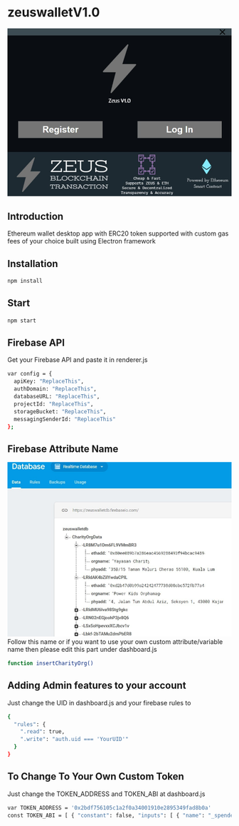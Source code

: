 # zeuswalletV1.0

![Zeus Wallet Preview](https://github.com/Jason-Soo/zeuswalletV1.0/blob/master/Media/homepage.png)

## Introduction
Ethereum wallet desktop app with ERC20 token supported with custom gas fees of your choice built using Electron framework


## Installation

```sh
npm install
```

## Start

```sh
npm start
```

## Firebase API
Get your Firebase API and paste it in renderer.js

```sh
var config = {
  apiKey: "ReplaceThis",
  authDomain: "ReplaceThis",
  databaseURL: "ReplaceThis",
  projectId: "ReplaceThis",
  storageBucket: "ReplaceThis",
  messagingSenderId: "ReplaceThis"
};
```

## Firebase Attribute Name
![Firebase Attribute Name](https://github.com/Jason-Soo/zeuswalletV1.0/blob/master/Media/dbName.png)
Follow this name or if you want to use your own custom attribute/variable name then please edit this part under dashboard.js 

```sh
function insertCharityOrg()
```

## Adding Admin features to your account
Just change the UID in dashboard.js and your firebase rules to 

```sh
{
  "rules": {
    ".read": true,
    ".write": "auth.uid === 'YourUID'"
  }
}
```

## To Change To Your Own Custom Token 
Just change the TOKEN_ADDRESS and TOKEN_ABI at dashboard.js
```sh
var TOKEN_ADDRESS = '0x2bdf756105c1a2f0a34001910e2895349fad8b0a'
const TOKEN_ABI = [ { "constant": false, "inputs": [ { "name": "_spender", "type": "address" }, bla bla bla bla
```
